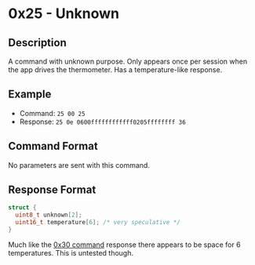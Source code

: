 # 0x25 - Unknown

## Description

A command with unknown purpose. Only appears once per session when the app drives the thermometer. Has a
temperature-like response.

## Example

* Command: `25 00 25`
* Response: `25 0e 0600ffffffffffff0205ffffffff 36`

## Command Format

No parameters are sent with this command.

## Response Format

```c
struct {
  uint8_t unknown[2];
  uint16_t temperature[6]; /* very speculative */
}
```

Much like the [0x30 command](./0x30-send-temp-report.md) response there appears to be space for 6 temperatures. This is
untested though.
